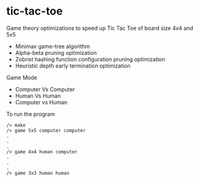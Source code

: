 # tic-tac-toe

Game theory optimizations to speed up Tic Tac Toe of board size 4x4 and 5x5 </br>
  - Minimax game-tree algorithm
  - Alpha-beta pruning optimization
  - Zobrist hashing function configuration pruning optimization
  - Heuristic depth early termination optimization
  
Game Mode
  - Computer Vs Computer
  - Human Vs Human
  - Computer vs Human

To run the program
```
/> make
/> game 5x5 computer computer
.
.
.
/> game 4x4 human computer
.
.
.
/> game 3x3 human human
```
